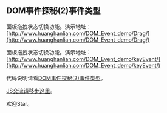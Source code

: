 ## DOM事件探秘(2)事件类型

面板拖拽状态切换功能。演示地址：[http://www.huanghanlian.com/DOM_Event_demo/Drag/](http://www.huanghanlian.com/DOM_Event_demo/Drag/) 


面板拖拽状态切换功能。演示地址：[http://www.huanghanlian.com/DOM_Event_demo/keyEvent/](http://www.huanghanlian.com/DOM_Event_demo/keyEvent/)          

代码说明请看[DOM事件探秘(2)事件类型](http://www.huanghanlian.com/javascript/2016/12/07/javascript-zenzbd.html)。

[JS交流请移步这里](http://www.huanghanlian.com/report/)。

欢迎Star。
